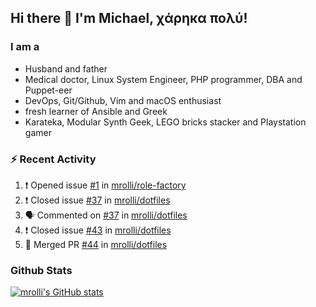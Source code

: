 ## Hi there 👋 I'm Michael, χάρηκα πολύ!

<!--
**mrolli/mrolli** is a ✨ _special_ ✨ repository because its `README.md` (this file) appears on your GitHub profile.

Here are some ideas to get you started:

- 🔭 I’m currently working on ...
- 🌱 I’m currently learning ...
- 👯 I’m looking to collaborate on ...
- 🤔 I’m looking for help with ...
- 💬 Ask me about ...
- 📫 How to reach me: ...
- 😄 Pronouns: ...
- ⚡ Fun fact: ...
-->

### I am a
- Husband and father
- Medical doctor, Linux System Engineer, PHP programmer, DBA and Puppet-eer
- DevOps, Git/Github, Vim and macOS enthusiast
- fresh learner of Ansible and Greek
- Karateka, Modular Synth Geek, LEGO bricks stacker and Playstation gamer 

### :zap: Recent Activity

<!--START_SECTION:activity-->
1. ❗️ Opened issue [#1](https://github.com/mrolli/role-factory/issues/1) in [mrolli/role-factory](https://github.com/mrolli/role-factory)
2. ❗️ Closed issue [#37](https://github.com/mrolli/dotfiles/issues/37) in [mrolli/dotfiles](https://github.com/mrolli/dotfiles)
3. 🗣 Commented on [#37](https://github.com/mrolli/dotfiles/issues/37) in [mrolli/dotfiles](https://github.com/mrolli/dotfiles)
4. ❗️ Closed issue [#43](https://github.com/mrolli/dotfiles/issues/43) in [mrolli/dotfiles](https://github.com/mrolli/dotfiles)
5. 🎉 Merged PR [#44](https://github.com/mrolli/dotfiles/pull/44) in [mrolli/dotfiles](https://github.com/mrolli/dotfiles)
<!--END_SECTION:activity-->

### Github Stats
[![mrolli's GitHub stats](https://github-readme-stats.vercel.app/api?username=mrolli&count_private=true&show_icons=true&theme=transparent)](https://github.com/anuraghazra/github-readme-stats)  
<!-- [![mrolli's Top Langs](https://github-readme-stats.vercel.app/api/top-langs/?username=mrolli&count_private=true&theme=onedark&hide=c%2B%2B,c,html,cmake,makefile&layout=compact)](https://github.com/anuraghazra/github-readme-stats) -->
